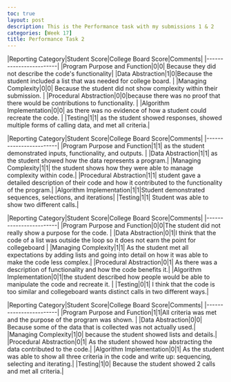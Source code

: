```yaml
---
toc: true
layout: post
description: This is the Performance task with my submissions 1 & 2
categories: [Week 17]
title: Performance Task 2
---
```


|Reporting Category|Student Score|College Board Score|Comments|
|------------------------|
|Program Purpose and Function|0|0| Because they did not describe the code's functionality|
|Data Abstraction|1|0|Because the student included a list that was needed for college board. |
|Managing Complexity|0|0| Because the student did not show complexity within their submission. |
|Procedural Abstraction|0|0|because there was no proof that there would be contributions to functionality. |
|Algorithm Implementation|0|0| as there was no evidence of how a student could recreate the code. |
|Testing|1|1| as the student showed responses, showed multiple forms of calling data, and met all criteria.|


|Reporting Category|Student Score|College Board Score|Comments|
|------------------------|
|Program Purpose and Function|1|1| as the student demonstrated inputs, functionality, and outputs. |
|Data Abstraction|1|1| as the student showed how the data represents a program.|
|Managing Complexity|1|1| the student shows how they were able to manage complexity within code.|
|Procedural Abstraction|1|1| student gave a detailed description of their code and how it contributed to the functionality of the program.|
|Algorithm Implementation|1|1|Student demonstrated sequences,  selections, and iterations|
|Testing|1|1| Student was able to show two different calls.|


|Reporting Category|Student Score|College Board Score|Comments|
|------------------------|
|Program Purpose and Function|0|0|The student did not really show a purpose for the code. |
|Data Abstraction|0|1|I think that the code of a list was outside the loop so it does not earn the point for collegeboard |
|Managing Complexity|1|1| As the student met all expectations by adding lists and going into detail on how it was able to make the code less complex.|
|Procedural Abstraction|0|1| As there was a description of functionality and how the code benefits it.|
|Algorithm Implementation|0|1|the student described how people would be able to manipulate the code and recreate it. |
|Testing|0|1|  I think that the code is too similar and collegeboard wants distinct calls in two different ways.|


|Reporting Category|Student Score|College Board Score|Comments|
|------------------------|
|Program Purpose and Function|1|1|All criteria was met and the purpose of the program was shown. |
|Data Abstraction|0|0| Because some of the data that is collected was not actually used.|
|Managing Complexity|1|0| because the student showed lists and details.|
|Procedural Abstraction|0|1| As the student showed how abstracting the data contributed to the code.|
|Algorithm Implementation|0|1| As the student was able to show all three criteria in the code and write up: sequencing, selecting and iterating.|
|Testing|1|0| Because the student showed 2 calls and met all criteria.|
